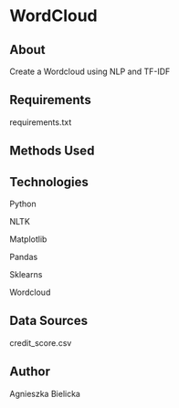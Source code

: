 # WordCloud
## About

Create a Wordcloud using NLP and TF-IDF
## Requirements

requirements.txt

## Methods Used

## Technologies

Python

NLTK

Matplotlib

Pandas

Sklearns

Wordcloud

## Data Sources

credit_score.csv

## Author

Agnieszka Bielicka
